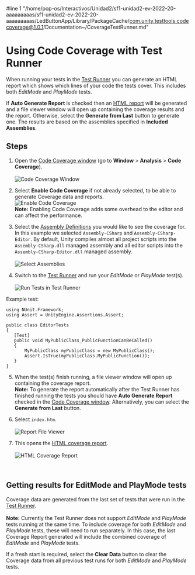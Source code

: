 #line 1 "/home/pop-os/Interactivos/Unidad2/sf1-unidad2-ev-2022-20-aaaaaaaaas/sf1-unidad2-ev-2022-20-aaaaaaaaas/LedButtonApp/Library/PackageCache/com.unity.testtools.codecoverage@1.0.1/Documentation~/CoverageTestRunner.md"
# Using Code Coverage with Test Runner

When running your tests in the [Test Runner](https://docs.unity3d.com/Packages/com.unity.test-framework@latest/index.html?subfolder=/manual/workflow-run-test.html) you can generate an HTML report which shows which lines of your code the tests cover. This includes both _EditMode_ and _PlayMode_ tests.

If **Auto Generate Report** is checked then an [HTML report](HowToInterpretResults.md) will be generated and a file viewer window will open up containing the coverage results and the report. Otherwise, select the **Generate from Last** button to generate one. The results are based on the assemblies specified in **Included Assemblies**.

## Steps

1. Open the [Code Coverage window](CodeCoverageWindow.md) (go to **Window** > **Analysis** > **Code Coverage**).<br/><br/>
![Code Coverage Window](images/using_coverage/open_coverage_window.png)

2. Select **Enable Code Coverage** if not already selected, to be able to generate Coverage data and reports.<br/>
![Enable Code Coverage](images/using_coverage/enable_code_coverage.png)<br/>**Note:** Enabling Code Coverage adds some overhead to the editor and can affect the performance.

3. Select the [Assembly Definitions](https://docs.unity3d.com/Manual/ScriptCompilationAssemblyDefinitionFiles.html) you would like to see the coverage for. In this example we selected `Assembly-CSharp` and `Assembly-CSharp-Editor`. By default, Unity compiles almost all project scripts into the `Assembly-CSharp.dll` managed assembly and all editor scripts into the `Assembly-CSharp-Editor.dll` managed assembly.<br/><br/>
![Select Assemblies](images/using_coverage/select_assemblies.png)

4. Switch to the [Test Runner](https://docs.unity3d.com/Packages/com.unity.test-framework@latest/index.html?subfolder=/manual/workflow-run-test.html) and run your _EditMode_ or _PlayMode_ test(s).<br/><br/>
![Run Tests in Test Runner](images/coverage_testrunner/test_runner.png)

  Example test:
  ```
  using NUnit.Framework;
  using Assert = UnityEngine.Assertions.Assert;

  public class EditorTests
  {
     [Test]
     public void MyPublicClass_PublicFunctionCanBeCalled()
     {
         MyPublicClass myPublicClass = new MyPublicClass();
         Assert.IsTrue(myPublicClass.MyPublicFunction());
     }   
  }
  ```

5. When the test(s) finish running, a file viewer window will open up containing the coverage report.<br/>**Note:** To generate the report automatically after the Test Runner has finished running the tests you should have **Auto Generate Report** checked in the [Code Coverage window](CodeCoverageWindow.md). Alternatively, you can select the **Generate from Last** button.<br/>

6. Select `index.htm`.<br/><br/>
![Report File Viewer](images/using_coverage/index_folder.png)

7. This opens the [HTML coverage report](HowToInterpretResults.md).<br/><br/>
![HTML Coverage Report](images/coverage_testrunner/report_html.png)
<br/>

## Getting results for EditMode and PlayMode tests

Coverage data are generated from the last set of tests that were run in the [Test Runner](https://docs.unity3d.com/Packages/com.unity.test-framework@latest/index.html?subfolder=/manual/workflow-run-test.html).<br/><br/>
**Note:** Currently the Test Runner does not support _EditMode_ and _PlayMode_ tests running at the same time. To include coverage for both _EditMode_ and _PlayMode_ tests, these will need to run separately. In this case, the last Coverage Report generated will include the combined coverage of _EditMode_ and _PlayMode_ tests.

If a fresh start is required, select the **Clear Data** button to clear the Coverage data from all previous test runs for both _EditMode_ and _PlayMode_ tests.